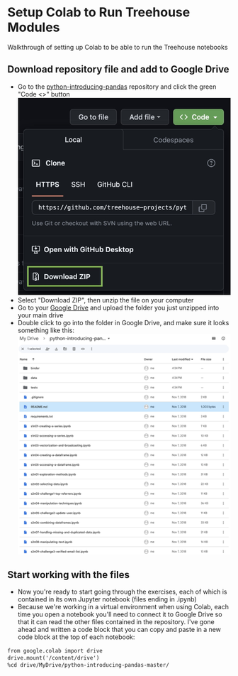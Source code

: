 # Setup Colab to Run Treehouse Modules
Walkthrough of setting up Colab to be able to run the Treehouse notebooks

## Download repository file and add to Google Drive
* Go to the [python-introducing-pandas](https://github.com/treehouse-projects/python-introducing-pandas) repository and click the green "Code <>" button
![](images/ss-download.jpg)
* Select "Download ZIP", then unzip the file on your computer
* Go to your [Google Drive](https://drive.google.com/drive/my-drive) and upload the folder you just unzipped into your main drive
* Double click to go into the folder in Google Drive, and make sure it looks something like this:
![](images/ss-drive.jpg)

## Start working with the files
* Now you're ready to start going through the exercises, each of which is contained in its own Jupyter notebook (files ending in .ipynb)
* Because we're working in a virtual environment when using Colab, each time you open a notebook you'll need to connect it to Google Drive so that it can read the other files contained in the repository. I've gone ahead and written a code block that you can copy and paste in a new code block at the top of each notebook:

```
from google.colab import drive
drive.mount('/content/drive')
%cd drive/MyDrive/python-introducing-pandas-master/
```